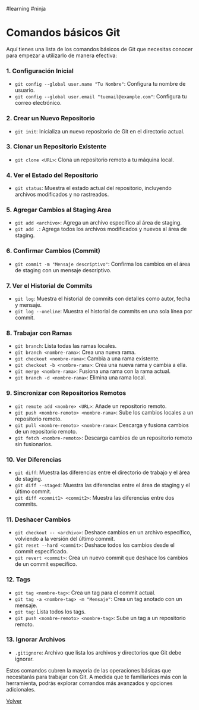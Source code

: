 #learning 
#ninja 

# Comandos básicos Git

Aquí tienes una lista de los comandos básicos de Git que necesitas conocer para empezar a utilizarlo de manera efectiva:

### 1. **Configuración Inicial**
- `git config --global user.name "Tu Nombre"`: Configura tu nombre de usuario.
- `git config --global user.email "tuemail@example.com"`: Configura tu correo electrónico.

### 2. **Crear un Nuevo Repositorio**
- `git init`: Inicializa un nuevo repositorio de Git en el directorio actual.

### 3. **Clonar un Repositorio Existente**
- `git clone <URL>`: Clona un repositorio remoto a tu máquina local.

### 4. **Ver el Estado del Repositorio**
- `git status`: Muestra el estado actual del repositorio, incluyendo archivos modificados y no rastreados.

### 5. **Agregar Cambios al Staging Area**
- `git add <archivo>`: Agrega un archivo específico al área de staging.
- `git add .`: Agrega todos los archivos modificados y nuevos al área de staging.

### 6. **Confirmar Cambios (Commit)**
- `git commit -m "Mensaje descriptivo"`: Confirma los cambios en el área de staging con un mensaje descriptivo.

### 7. **Ver el Historial de Commits**
- `git log`: Muestra el historial de commits con detalles como autor, fecha y mensaje.
- `git log --oneline`: Muestra el historial de commits en una sola línea por commit.

### 8. **Trabajar con Ramas**
- `git branch`: Lista todas las ramas locales.
- `git branch <nombre-rama>`: Crea una nueva rama.
- `git checkout <nombre-rama>`: Cambia a una rama existente.
- `git checkout -b <nombre-rama>`: Crea una nueva rama y cambia a ella.
- `git merge <nombre-rama>`: Fusiona una rama con la rama actual.
- `git branch -d <nombre-rama>`: Elimina una rama local.

### 9. **Sincronizar con Repositorios Remotos**
- `git remote add <nombre> <URL>`: Añade un repositorio remoto.
- `git push <nombre-remoto> <nombre-rama>`: Sube los cambios locales a un repositorio remoto.
- `git pull <nombre-remoto> <nombre-rama>`: Descarga y fusiona cambios de un repositorio remoto.
- `git fetch <nombre-remoto>`: Descarga cambios de un repositorio remoto sin fusionarlos.

### 10. **Ver Diferencias**
- `git diff`: Muestra las diferencias entre el directorio de trabajo y el área de staging.
- `git diff --staged`: Muestra las diferencias entre el área de staging y el último commit.
- `git diff <commit1> <commit2>`: Muestra las diferencias entre dos commits.

### 11. **Deshacer Cambios**
- `git checkout -- <archivo>`: Deshace cambios en un archivo específico, volviendo a la versión del último commit.
- `git reset --hard <commit>`: Deshace todos los cambios desde el commit especificado.
- `git revert <commit>`: Crea un nuevo commit que deshace los cambios de un commit específico.

### 12. **Tags**
- `git tag <nombre-tag>`: Crea un tag para el commit actual.
- `git tag -a <nombre-tag> -m "Mensaje"`: Crea un tag anotado con un mensaje.
- `git tag`: Lista todos los tags.
- `git push <nombre-remoto> <nombre-tag>`: Sube un tag a un repositorio remoto.

### 13. **Ignorar Archivos**
- `.gitignore`: Archivo que lista los archivos y directorios que Git debe ignorar.

Estos comandos cubren la mayoría de las operaciones básicas que necesitarás para trabajar con Git. A medida que te familiarices más con la herramienta, podrás explorar comandos más avanzados y opciones adicionales.



[Volver](../README.md)